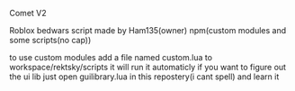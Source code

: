 Comet V2

Roblox bedwars script made by Ham135(owner) npm(custom modules and some scripts(no cap))

to use custom modules add a file named custom.lua to workspace/rektsky/scripts it will run it automaticly
if you want to figure out the ui lib just open guilibrary.lua in this repostery(i cant spell) and learn it
